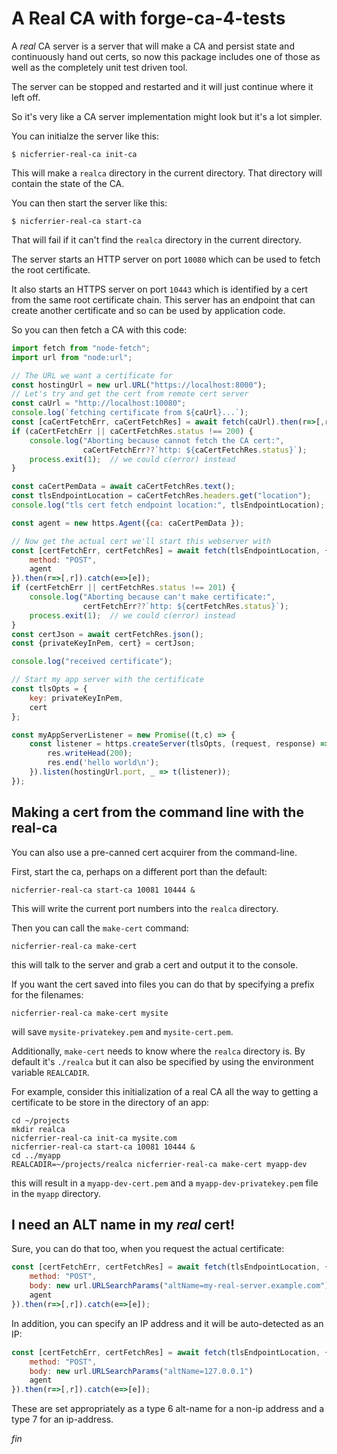 # A Real CA with forge-ca-4-tests

A _real_ CA server is a server that will make a CA and persist state
and continuously hand out certs, so now this package includes one of
those as well as the completely unit test driven tool.

The server can be stopped and restarted and it will just continue
where it left off.

So it's very like a CA server implementation might look but it's a lot
simpler.

You can initialze the server like this:

```
$ nicferrier-real-ca init-ca
```

This will make a `realca` directory in the current directory. That
directory will contain the state of the CA.

You can then start the server like this:

```
$ nicferrier-real-ca start-ca
```

That will fail if it can't find the `realca` directory in the current
directory.

The server starts an HTTP server on port `10080` which can be used to
fetch the root certificate.

It also starts an HTTPS server on port `10443` which is identified by
a cert from the same root certificate chain. This server has an
endpoint that can create another certificate and so can be used by
application code.

So you can then fetch a CA with this code:

```javascript
import fetch from "node-fetch";
import url from "node:url";

// The URL we want a certificate for
const hostingUrl = new url.URL("https://localhost:8000");
// Let's try and get the cert from remote cert server
const caUrl = "http://localhost:10080";
console.log(`fetching certificate from ${caUrl}...`);
const [caCertFetchErr, caCertFetchRes] = await fetch(caUrl).then(r=>[,r]).catch(e=>[e]);
if (caCertFetchErr || caCertFetchRes.status !== 200) {
    console.log("Aborting because cannot fetch the CA cert:",
                caCertFetchErr??`http: ${caCertFetchRes.status}`);
    process.exit(1);  // we could c(error) instead
}

const caCertPemData = await caCertFetchRes.text();
const tlsEndpointLocation = caCertFetchRes.headers.get("location");
console.log("tls cert fetch endpoint location:", tlsEndpointLocation);

const agent = new https.Agent({ca: caCertPemData });

// Now get the actual cert we'll start this webserver with
const [certFetchErr, certFetchRes] = await fetch(tlsEndpointLocation, {
    method: "POST",
    agent
}).then(r=>[,r]).catch(e=>[e]);
if (certFetchErr || certFetchRes.status !== 201) {
    console.log("Aborting because can't make certificate:",
                certFetchErr??`http: ${certFetchRes.status}`);
    process.exit(1);  // we could c(error) instead
}
const certJson = await certFetchRes.json();
const {privateKeyInPem, cert} = certJson;

console.log("received certificate");

// Start my app server with the certificate
const tlsOpts = {
    key: privateKeyInPem,
    cert
};

const myAppServerListener = new Promise((t,c) => {
    const listener = https.createServer(tlsOpts, (request, response) => {
        res.writeHead(200);                            
        res.end('hello world\n');
    }).listen(hostingUrl.port, _ => t(listener));
});
```


## Making a cert from the command line with the real-ca

You can also use a pre-canned cert acquirer from the command-line.

First, start the ca, perhaps on a different port than the default:

```
nicferrier-real-ca start-ca 10081 10444 &
```

This will write the current port numbers into the `realca` directory.

Then you can call the `make-cert` command:

```
nicferrier-real-ca make-cert
```

this will talk to the server and grab a cert and output it to the
console.

If you want the cert saved into files you can do that by specifying a
prefix for the filenames:

```
nicferrier-real-ca make-cert mysite
```

will save `mysite-privatekey.pem` and `mysite-cert.pem`.

Additionally, `make-cert` needs to know where the `realca` directory
is. By default it's `./realca` but it can also be specified by using
the environment variable `REALCADIR`.

For example, consider this initialization of a real CA all the way to
getting a certificate to be store in the directory of an app:

```
cd ~/projects
mkdir realca
nicferrier-real-ca init-ca mysite.com
nicferrier-real-ca start-ca 10081 10444 &
cd ../myapp
REALCADIR=~/projects/realca nicferrier-real-ca make-cert myapp-dev
```

this will result in a `myapp-dev-cert.pem` and a
`myapp-dev-privatekey.pem` file in the `myapp` directory.


## I need an ALT name in my _real_ cert!

Sure, you can do that too, when you request the actual certificate:

```javascript
const [certFetchErr, certFetchRes] = await fetch(tlsEndpointLocation, {
    method: "POST",
    body: new url.URLSearchParams("altName=my-real-server.example.com")
    agent
}).then(r=>[,r]).catch(e=>[e]);
```

In addition, you can specify an IP address and it will be
auto-detected as an IP:

```javascript
const [certFetchErr, certFetchRes] = await fetch(tlsEndpointLocation, {
    method: "POST",
    body: new url.URLSearchParams("altName=127.0.0.1")
    agent
}).then(r=>[,r]).catch(e=>[e]);
```

These are set appropriately as a type 6 alt-name for a non-ip address
and a type 7 for an ip-address.

_fin_
